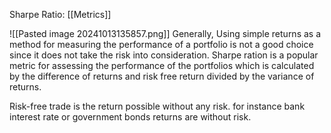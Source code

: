 Sharpe Ratio: 
[[Metrics]]

![[Pasted image 20241013135857.png]]
Generally, Using simple returns as a method for measuring the performance of a portfolio is not a good choice since it does not take the risk into consideration. 
Sharpe ration is a popular metric for assessing the performance of the portfolios which is calculated by the difference of returns and risk free return divided by the variance of returns.

Risk-free trade is the return possible without any risk. for instance bank interest rate or government bonds returns are without risk.

